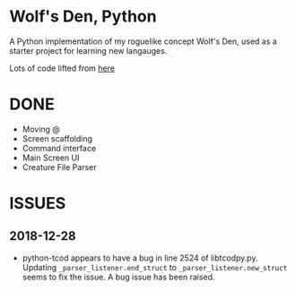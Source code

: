 # Wolf's Den, Python #

A Python implementation of my roguelike concept Wolf's Den, used as a starter project for learning new langauges.

Lots of code lifted from [here](https://github.com/TStand90/roguelike_tutorial_revised)

# DONE #

* Moving @
* Screen scaffolding
* Command interface
* Main Screen UI
* Creature File Parser

# ISSUES #

## 2018-12-28 ##

* python-tcod appears to have a bug in line 2524 of libtcodpy.py. Updating `_parser_listener.end_struct` to `_parser_listener.new_struct` seems to fix the issue. A bug issue has been raised.